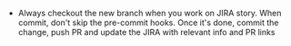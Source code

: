 - Always checkout the new branch when you work on JIRA story. When commit, don't skip the pre-commit hooks. Once it's done, commit the change, push PR and update the JIRA with relevant info and PR links
